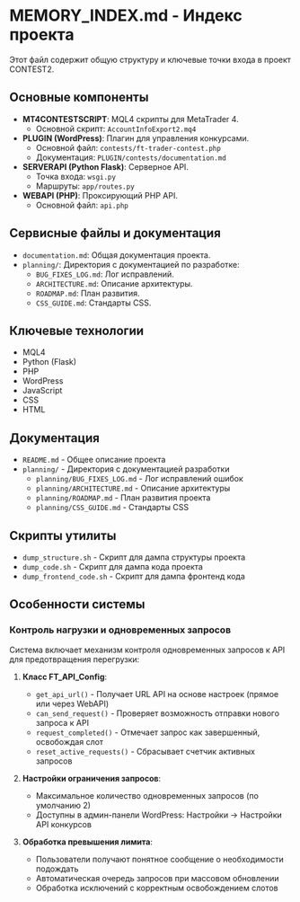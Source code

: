# MEMORY_INDEX.md - Индекс проекта

Этот файл содержит общую структуру и ключевые точки входа в проект CONTEST2.

## Основные компоненты

- **MT4CONTESTSCRIPT**: MQL4 скрипты для MetaTrader 4.
  - Основной скрипт: `AccountInfoExport2.mq4`
- **PLUGIN (WordPress)**: Плагин для управления конкурсами.
  - Основной файл: `contests/ft-trader-contest.php`
  - Документация: `PLUGIN/contests/documentation.md`
- **SERVERAPI (Python Flask)**: Серверное API.
  - Точка входа: `wsgi.py`
  - Маршруты: `app/routes.py`
- **WEBAPI (PHP)**: Проксирующий PHP API.
  - Основной файл: `api.php`

## Сервисные файлы и документация

- `documentation.md`: Общая документация проекта.
- `planning/`: Директория с документацией по разработке:
  - `BUG_FIXES_LOG.md`: Лог исправлений.
  - `ARCHITECTURE.md`: Описание архитектуры.
  - `ROADMAP.md`: План развития.
  - `CSS_GUIDE.md`: Стандарты CSS.

## Ключевые технологии

- MQL4
- Python (Flask)
- PHP
- WordPress
- JavaScript
- CSS
- HTML

## Документация
- `README.md` - Общее описание проекта
- `planning/` - Директория с документацией разработки
  - `planning/BUG_FIXES_LOG.md` - Лог исправлений ошибок
  - `planning/ARCHITECTURE.md` - Описание архитектуры
  - `planning/ROADMAP.md` - План развития проекта
  - `planning/CSS_GUIDE.md` - Стандарты CSS

## Скрипты утилиты
- `dump_structure.sh` - Скрипт для дампа структуры проекта
- `dump_code.sh` - Скрипт для дампа кода проекта
- `dump_frontend_code.sh` - Скрипт для дампа фронтенд кода

## Особенности системы

### Контроль нагрузки и одновременных запросов
Система включает механизм контроля одновременных запросов к API для предотвращения перегрузки:

1. **Класс FT_API_Config**:
   - `get_api_url()` - Получает URL API на основе настроек (прямое или через WebAPI)
   - `can_send_request()` - Проверяет возможность отправки нового запроса к API
   - `request_completed()` - Отмечает запрос как завершенный, освобождая слот
   - `reset_active_requests()` - Сбрасывает счетчик активных запросов

2. **Настройки ограничения запросов**:
   - Максимальное количество одновременных запросов (по умолчанию 2)
   - Доступны в админ-панели WordPress: Настройки → Настройки API конкурсов

3. **Обработка превышения лимита**:
   - Пользователи получают понятное сообщение о необходимости подождать
   - Автоматическая очередь запросов при массовом обновлении
   - Обработка исключений с корректным освобождением слотов 